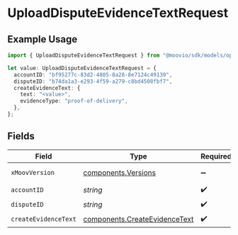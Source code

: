 # UploadDisputeEvidenceTextRequest

## Example Usage

```typescript
import { UploadDisputeEvidenceTextRequest } from "@moovio/sdk/models/operations";

let value: UploadDisputeEvidenceTextRequest = {
  accountID: "bf95277c-83d2-4805-8a28-8e7124c49139",
  disputeID: "b74da1a3-e293-4f59-a279-c8bd4508fbf7",
  createEvidenceText: {
    text: "<value>",
    evidenceType: "proof-of-delivery",
  },
};
```

## Fields

| Field                                                                          | Type                                                                           | Required                                                                       | Description                                                                    |
| ------------------------------------------------------------------------------ | ------------------------------------------------------------------------------ | ------------------------------------------------------------------------------ | ------------------------------------------------------------------------------ |
| `xMoovVersion`                                                                 | [components.Versions](../../models/components/versions.md)                     | :heavy_minus_sign:                                                             | Specify an API version.                                                        |
| `accountID`                                                                    | *string*                                                                       | :heavy_check_mark:                                                             | N/A                                                                            |
| `disputeID`                                                                    | *string*                                                                       | :heavy_check_mark:                                                             | N/A                                                                            |
| `createEvidenceText`                                                           | [components.CreateEvidenceText](../../models/components/createevidencetext.md) | :heavy_check_mark:                                                             | N/A                                                                            |